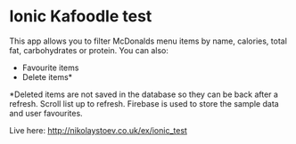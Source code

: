 # Ionic Kafoodle test

This app allows you to filter McDonalds menu items by name, calories, total fat, carbohydrates or protein. You can also:

  - Favourite items
  - Delete items*

*Deleted items are not saved in the database so they can be back after a refresh. Scroll list up to refresh.
Firebase is used to store the sample data and user favourites.

Live here: http://nikolaystoev.co.uk/ex/ionic_test